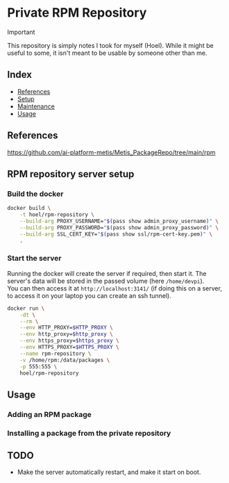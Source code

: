 # Private RPM Repository

> [!IMPORTANT]
> This repository is simply notes I took for myself (Hoel). While it might be useful to some, it isn't meant to be usable by someone other than me.

## Index

- [References](#references)
- [Setup](#pypi-repository-maintenance)
- [Maintenance](#pypi-repository-maintenance)
- [Usage](#usage)

## References

https://github.com/ai-platform-metis/Metis_PackageRepo/tree/main/rpm

## RPM repository server setup

### Build the docker

```bash
docker build \
    -t hoel/rpm-repository \
    --build-arg PROXY_USERNAME="$(pass show admin_proxy_username)" \
    --build-arg PROXY_PASSWORD="$(pass show admin_proxy_password)" \
    --build-arg SSL_CERT_KEY="$(pass show ssl/rpm-cert-key.pem)" \
    .
```

### Start the server

Running the docker will create the server if required, then start it. The server's data will be stored in the passed volume (here `/home/devpi`).\
You can then access it at `http://localhost:3141/` (if doing this on a server, to access it on your laptop you can create an ssh tunnel).

```bash
docker run \
    -dt \
    --rm \
    --env HTTP_PROXY=$HTTP_PROXY \
    --env http_proxy=$http_proxy \
    --env https_proxy=$https_proxy \
    --env HTTPS_PROXY=$HTTPS_PROXY \
    --name rpm-repository \
    -v /home/rpm:/data/packages \
    -p 555:555 \
    hoel/rpm-repository
```

## Usage

### Adding an RPM package

### Installing a package from the private repository

## TODO

- Make the server automatically restart, and make it start on boot.

